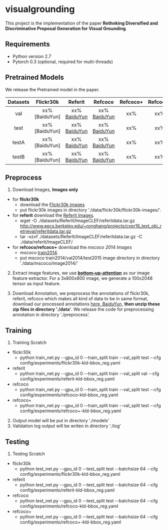 # visualgrounding

This project is the implementation of the paper **Rethnking Diversified and Discriminative Proposal Generation for Visual Grounding**.

## Requirements
- Python version 2.7
- Pytorch 0.3 (optional, required for multi-threads)

## Pretrained Models

We release the Pretrained model in the paper. 

|   Datasets    | Flickr30k | Referit | Refcoco  | Refcoco+ | Refcoco+ |
|:-----------------:|:-----------------:|:-----------------:|:-----------------:|:-----------------:|:-----------------:|
| val   | xx%[BaiduYun]   |xx% [BaiduYun]()   | xx% [BaiduYun]()| xx% | xx% |
| test  | xx%[BaiduYun]   |xx% [BaiduYun]()   | xx% [BaiduYun]()| xx% | xx% |
| testA  | xx%[BaiduYun]   |xx% [BaiduYun]()   | xx% [BaiduYun]()| xx% | xx% |
| testB  | xx%[BaiduYun]   |xx% [BaiduYun]()   | xx% [BaiduYun]()| xx% | xx% |

## Preprocess
1. Download Images, **Images only**
  - for **flickr30k** 
    - download the [Flickr30k images](https://drive.google.com/file/d/0B_PL6p-5reUAZEM4MmRQQ2VVSlk/view?usp=sharing)
    - put flickr30k images in directory './data/flickr30k/flickr30k-images/'.
  - for **referit** download the [Referit Images](https://github.com/ronghanghu/natural-language-object-retrieval/blob/master/datasets/download_referit_dataset.sh).
    - wget -O ./datasets/ReferIt/ImageCLEF/referitdata.tar.gz http://www.eecs.berkeley.edu/~ronghang/projects/cvpr16_text_obj_retrieval/referitdata.tar.gz
    - tar -xzvf ./datasets/ReferIt/ImageCLEF/referitdata.tar.gz -C ./data/referit/ImageCLEF/
  - for **refcoco/refcoco+** download the *mscoco 2014 Images*
    - mscoco [train2014](http://images.cocodataset.org/zips/train2014.zip).
    - put mscoco train2014/val2014/test2015 image directory in directory './data/mscoco/image2014/'

2. Extract image features, we use [**bottom-up-attention**](https://github.com/peteanderson80/bottom-up-attention) as our image feature extractor. For a 3x800x800 image, we generate a 100x2048 tensor as input feature.

3. Download Annotation, we preprocess the annotations of flickr30k, referit, refcoco which makes all kind of data to be in same format, download our processed annotations [here, BaiduYun](), **then unzip these zip files in directory './data'**. We release the code for preprocessing annotation in directory './preprocess'.

## Training
1. Training Scratch
  - flickr30k
    - python train_net.py --gpu_id 0 --train_split train --val_split test --cfg config/experiments/flickr30k-kld-bbox_reg.yaml
  - referit
    - python train_net.py --gpu_id 0 --train_split train --val_split val --cfg config/experiments/referit-kld-bbox_reg.yaml
  - refcoco
    - python train_net.py --gpu_id 0 --train_split train --val_split test --cfg config/experiments/refcoco-kld-bbox_reg.yaml
  - refcoco+
    - python train_net.py --gpu_id 0 --train_split train --val_split test --cfg config/experiments/refcoco+-kld-bbox_reg.yaml
2. Output model will be put in directory './models'
3. Validation log output will be writen in directory './log'

## Testing
1. Testing Scratch
  - flickr30k
    - python test_net.py --gpu_id 0 --test_split test --batchsize 64 --cfg config/experiments/flickr30k-kld-bbox_reg.yaml
  - referit
    - python test_net.py --gpu_id 0 --test_split test --batchsize 64 --cfg config/experiments/referit-kld-bbox_reg.yaml
  - refcoco
    - python test_net.py --gpu_id 0 --test_split test --batchsize 64 --cfg config/experiments/refcoco-kld-bbox_reg.yaml
  - refcoco+
    - python test_net.py --gpu_id 0 --test_split test --batchsize 64 --cfg config/experiments/refcoco+-kld-bbox_reg.yaml
